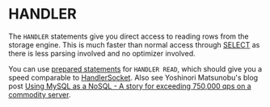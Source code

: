 # HANDLER

The `HANDLER` statements give you direct access to reading rows from the storage engine. This is much faster than normal access through [SELECT](../../../sql-statements/data-manipulation/selecting-data/select.md) as there is less parsing involved and no optimizer involved.

You can use [prepared statements](../../../sql-statements/prepared-statements/) for `HANDLER READ`, which should give you a speed comparable to [HandlerSocket](../handlersocket/). Also see Yoshinori Matsunobu's blog post [Using MySQL as a NoSQL - A story for exceeding 750,000 qps on a commodity server](https://yoshinorimatsunobu.blogspot.com/2010/10/using-mysql-as-nosql-story-for.html).
